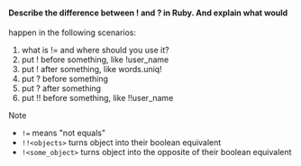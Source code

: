#### Describe the difference between ! and ? in Ruby. And explain what would  
happen in the following scenarios:

1. what is != and where should you use it?
2. put ! before something, like !user_name
3. put ! after something, like words.uniq!
4. put ? before something
5. put ? after something
6. put !! before something, like !!user_name

>[!note]
> - `!=` means "not equals"
> - `!!<objects>` turns object into their boolean equivalent
> - `!<some_object>` turns object into the opposite of their boolean equivalent


